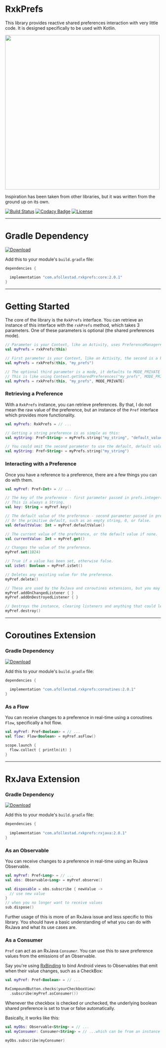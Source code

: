 # RxkPrefs

This library provides reactive shared preferences interaction with very little code. It is 
designed specifically to be used with Kotlin.

<img src="https://raw.githubusercontent.com/afollestad/rxkprefs/master/showcase2.png" width="500" />

Inspiration has been taken from other libraries, but it was written from the ground up on its own.

[![Build Status](https://travis-ci.org/afollestad/rxkprefs.svg?branch=master)](https://travis-ci.org/afollestad/rxkprefs)
[![Codacy Badge](https://api.codacy.com/project/badge/Grade/4b70e396d3c549d28bbb6373885200a0)](https://www.codacy.com/app/drummeraidan_50/rxkprefs?utm_source=github.com&amp;utm_medium=referral&amp;utm_content=afollestad/rxkprefs&amp;utm_campaign=Badge_Grade)
[![License](https://img.shields.io/badge/license-Apache%202-4EB1BA.svg?style=flat)](https://www.apache.org/licenses/LICENSE-2.0.html)

---

# Gradle Dependency

[ ![Download](https://api.bintray.com/packages/drummer-aidan/maven/rxkprefs%3Acore/images/download.svg) ](https://bintray.com/drummer-aidan/maven/rxkprefs%3Acore/_latestVersion)

Add this to your module's `build.gradle` file:

```gradle
dependencies {

  implementation "com.afollestad.rxkprefs:core:2.0.1"
}
```

---

# Getting Started

The core of the library is the `RxkPrefs` interface. You can retrieve an instance of this interface 
 with the `rxkPrefs` method, which takes 3 parameters. One of these parameters is optional 
 (the shared preferences mode).

```kotlin
// Parameter is your Context, like an Activity, uses PreferenceManager#getDefaultSharedPreferences
val myPrefs = rxkPrefs(this)

// First parameter is your Context, like an Activity, the second is a key.
val myPrefs = rxkPrefs(this, "my_prefs")

// The optional third parameter is a mode, it defaults to MODE_PRIVATE above.
// This is like using Context.getSharedPreferences("my_prefs", MODE_PRIVATE)
val myPrefs = rxkPrefs(this, "my_prefs", MODE_PRIVATE)
```

### Retrieving a Preference

With a `RxkPrefs` instance, you can retrieve preferences. By that, I do not mean the raw 
value of the preference, but an instance of the `Pref` interface which provides more functionality.

```kotlin
val myPrefs: RxkPrefs = // ...

// Getting a string preference is as simple as this:
val myString: Pref<String> = myPrefs.string("my_string", "default_value")

// You could omit the second parameter to use the default, default value (empty string)
val myString: Pref<String> = myPrefs.string("my_string")
```

### Interacting with a Preference

Once you have a reference to a preference, there are a few things 
you can do with them.

```kotlin
val myPref: Pref<Int> = // ...

// The key of the preference - first parameter passed in prefs.integer(...) or any other pref getter
// This is always a String.
val key: String = myPref.key()

// The default value of the preference - second parameter passed in prefs.integer(...) or any other pref getter...
// Or the primitive default, such as an empty string, 0, or false.
val defaultValue: Int = myPref.defaultValue()

// The current value of the preference, or the default value if none.
val currentValue: Int = myPref.get()

// Changes the value of the preference.
myPref.set(1024)

// True if a value has been set, otherwise false.
val isSet: Boolean = myPref.isSet()

// Deletes any existing value for the preference.
myPref.delete()

// These are used by the RxJava and coroutines extensions, but you may find them useful.
myPref.addOnChangedListener { }
myPref.addOnDestroyedListener { }

// Destroys the instance, clearing listeners and anything that could leak memory.
myPref.destroy()
```

---

# Coroutines Extension

### Gradle Dependency

[ ![Download](https://api.bintray.com/packages/drummer-aidan/maven/rxkprefs%3Acoroutines/images/download.svg) ](https://bintray.com/drummer-aidan/maven/rxkprefs%3Acoroutines/_latestVersion)

Add this to your module's `build.gradle` file:

```gradle
dependencies {
    
  implementation "com.afollestad.rxkprefs:coroutines:2.0.1"
}
```

### As a Flow

You can receive changes to a preference in real-time using a coroutines `Flow`, specifically a hot 
flow.

```kotlin
val myPref: Pref<Boolean> = // ...
val flow: Flow<Boolean> = myPref.asFlow()

scope.launch {
  flow.collect { println(it) }
}
```

---

# RxJava Extension

### Gradle Dependency

[ ![Download](https://api.bintray.com/packages/drummer-aidan/maven/rxkprefs%3Arxjava/images/download.svg) ](https://bintray.com/drummer-aidan/maven/rxkprefs%3Arxjava/_latestVersion)

Add this to your module's `build.gradle` file:

```gradle
dependencies {
    
  implementation "com.afollestad.rxkprefs:rxjava:2.0.1"
}
```

### As an Observable

You can receive changes to a preference in real-time using an RxJava 
Observable.

```kotlin
val myPref: Pref<Long> = // ...
val obs: Observable<Long> = myPref.observe()

val disposable = obs.subscribe { newValue ->
  // use new value
}
// when you no longer want to receive values
sub.dispose()
```

Further usage of this is more of an RxJava issue and less specific to 
this library. You should have a basic understanding of what you can do 
with RxJava and what its use cases are.

### As a Consumer

`Pref` can act as an RxJava `Consumer`. You can use this to save preference values 
from the emissions of an Observable.

Say you're using [RxBinding](https://github.com/JakeWharton/RxBinding) 
to bind Android views to Observables that emit when their value changes, 
such as a CheckBox:

```kotlin
val myPref: Pref<Boolean> = // ...

RxCompoundButton.checks(yourCheckboxView)
  .subscribe(myPref.asConsumer())
``` 

Whenever the checkbox is checked or unchecked, the underlying 
boolean shared preference is set to true or false automatically.

Basically, it works like this:

```kotlin
val myObs: Observable<String> = // ...
val myConsumer: Consumer<String> = // ...which can be from an instance of Pref

myObs.subscribe(myConsumer)
```
